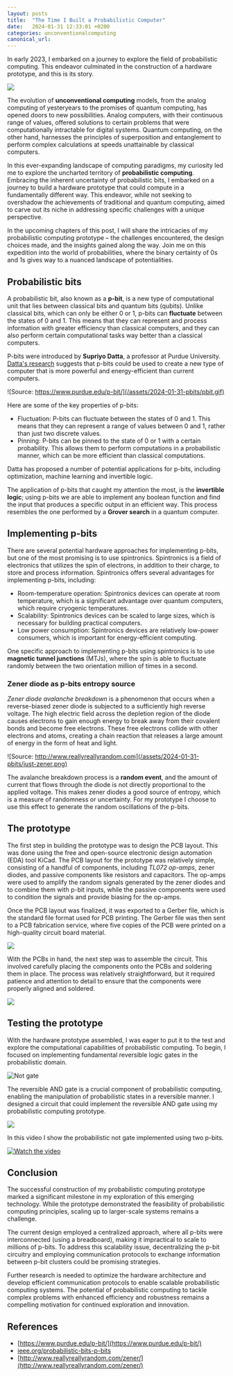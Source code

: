 ```yaml
---
layout: posts
title:  "The Time I Built a Probabilistic Computer"
date:   2024-01-31 12:33:01 +0200
categories: unconventionalcomputing
canonical_url: 
---
```


In early 2023, I embarked on a journey to explore the field of probabilistic computing. This endeavor culminated in the construction of a hardware prototype, and this is its story.

![](/assets/2024-01-31-pbits/pbit_comp.jpg)

The evolution of **unconventional computing** models, from the analog computing of yesteryears to the promises of quantum computing, has opened doors to new possibilities. Analog computers, with their continuous range of values, offered solutions to certain problems that were computationally intractable for digital systems. Quantum computing, on the other hand, harnesses the principles of superposition and entanglement to perform complex calculations at speeds unattainable by classical computers.

In this ever-expanding landscape of computing paradigms, my curiosity led me to explore the uncharted territory of **probabilistic computing**. Embracing the inherent uncertainty of probabilistic bits, I embarked on a journey to build a hardware prototype that could compute in a fundamentally different way. This endeavor, while not seeking to overshadow the achievements of traditional and quantum computing, aimed to carve out its niche in addressing specific challenges with a unique perspective.

In the upcoming chapters of this post, I will share the intricacies of my probabilistic computing prototype – the challenges encountered, the design choices made, and the insights gained along the way. Join me on this expedition into the world of probabilities, where the binary certainty of 0s and 1s gives way to a nuanced landscape of potentialities.


## Probabilistic bits

A probabilistic bit, also known as a **p-bit**, is a new type of computational unit that lies between classical bits and quantum bits (qubits). Unlike classical bits, which can only be either 0 or 1, p-bits can **fluctuate** between the states of 0 and 1. This means that they can represent and process information with greater efficiency than classical computers, and they can also perform certain computational tasks way better than a classical computers.

P-bits were introduced by **Supriyo Datta**, a professor at Purdue University. [Datta's research](https://www.purdue.edu/p-bit/) suggests that p-bits could be used to create a new type of computer that is more powerful and energy-efficient than current computers.

![Source: https://www.purdue.edu/p-bit/](/assets/2024-01-31-pbits/pbit.gif)


Here are some of the key properties of p-bits:

- Fluctuation: P-bits can fluctuate between the states of 0 and 1. This means that they can represent a range of values between 0 and 1, rather than just two discrete values.
- Pinning: P-bits can be pinned to the state of 0 or 1 with a certain probability. This allows them to perform computations in a probabilistic manner, which can be more efficient than classical computations.

Datta has proposed a number of potential applications for p-bits, including optimization, machine learning and invertible logic.

The application of p-bits that caught my attention the most, is the **invertible logic**; using p-bits we are able to implement any boolean function and find the input that produces a specific output in an efficient way. This process resembles the one performed by a **Grover search** in a quantum computer.


## Implementing p-bits

There are several potential hardware approaches for implementing p-bits, but one of the most promising is to use spintronics. Spintronics is a field of electronics that utilizes the spin of electrons, in addition to their charge, to store and process information. Spintronics offers several advantages for implementing p-bits, including:

- Room-temperature operation: Spintronics devices can operate at room temperature, which is a significant advantage over quantum computers, which require cryogenic temperatures.
- Scalability: Spintronics devices can be scaled to large sizes, which is necessary for building practical computers.
- Low power consumption: Spintronics devices are relatively low-power consumers, which is important for energy-efficient computing.

One specific approach to implementing p-bits using spintronics is to use **magnetic tunnel junctions** (MTJs), where the spin is able to fluctuate randomly between the two orientation million of times in a second.


### Zener diode as p-bits entropy source

*Zener diode avalanche breakdown* is a phenomenon that occurs when a reverse-biased zener diode is subjected to a sufficiently high reverse voltage. The high electric field across the depletion region of the diode causes electrons to gain enough energy to break away from their covalent bonds and become free electrons. These free electrons collide with other electrons and atoms, creating a chain reaction that releases a large amount of energy in the form of heat and light.

![Source: http://www.reallyreallyrandom.com](/assets/2024-01-31-pbits/just-zener.png)

The avalanche breakdown process is a **random event**, and the amount of current that flows through the diode is not directly proportional to the applied voltage. This makes zener diodes a good source of entropy, which is a measure of randomness or uncertainty. For my prototype I choose to use this effect to generate the random oscillations of the p-bits.



## The prototype

The first step in building the prototype was to design the PCB layout. This was done using the free and open-source electronic design automation (EDA) tool KiCad. The PCB layout for the prototype was relatively simple, consisting of a handful of components, including *TL072 op-amps*, zener diodes, and passive components like resistors and capacitors. The op-amps were used to amplify the random signals generated by the zener diodes and to combine them with p-bit inputs, while the passive components were used to condition the signals and provide biasing for the op-amps.

Once the PCB layout was finalized, it was exported to a Gerber file, which is the standard file format used for PCB printing. The Gerber file was then sent to a PCB fabrication service, where five copies of the PCB were printed on a high-quality circuit board material.

![](/assets/2024-01-31-pbits/pcb.jpg)

With the PCBs in hand, the next step was to assemble the circuit. This involved carefully placing the components onto the PCBs and soldering them in place. The process was relatively straightforward, but it required patience and attention to detail to ensure that the components were properly aligned and soldered.

![](/assets/2024-01-31-pbits/assembly.jpg)



## Testing the prototype

With the hardware prototype assembled, I was eager to put it to the test and explore the computational capabilities of probabilistic computing. To begin, I focused on implementing fundamental reversible logic gates in the probabilistic domain.

![Not gate](/assets/2024-01-31-pbits/testing.jpg)

The reversible AND gate is a crucial component of probabilistic computing, enabling the manipulation of probabilistic states in a reversible manner. I designed a circuit that could implement the reversible AND gate using my probabilistic computing prototype.

![](/assets/2024-01-31-pbits/testing_osc.jpg)

In this video I show the probabilistic not gate implemented using two p-bits.

[![Watch the video](https://img.youtube.com/vi/GNX7OaAMqR0/0.jpg)](https://youtu.be/shorts/GNX7OaAMqR0)

## Conclusion

The successful construction of my probabilistic computing prototype marked a significant milestone in my exploration of this emerging technology. While the prototype demonstrated the feasibility of probabilistic computing principles, scaling up to larger-scale systems remains a challenge.

The current design employed a centralized approach, where all p-bits were interconnected (using a breadboard), making it impractical to scale to millions of p-bits. To address this scalability issue, decentralizing the p-bit circuitry and employing communication protocols to exchange information between p-bit clusters could be promising strategies.

Further research is needed to optimize the hardware architecture and develop efficient communication protocols to enable scalable probabilistic computing systems. The potential of probabilistic computing to tackle complex problems with enhanced efficiency and robustness remains a compelling motivation for continued exploration and innovation.

## References 

- [https://www.purdue.edu/p-bit/](https://www.purdue.edu/p-bit/)
- [ieee.org/probabilistic-bits-p-bits](https://rebootingcomputing.ieee.org/archived-articles-and-videos/feature-articles/probabilistic-bits-p-bits)
- [http://www.reallyreallyrandom.com/zener/](http://www.reallyreallyrandom.com/zener/)

